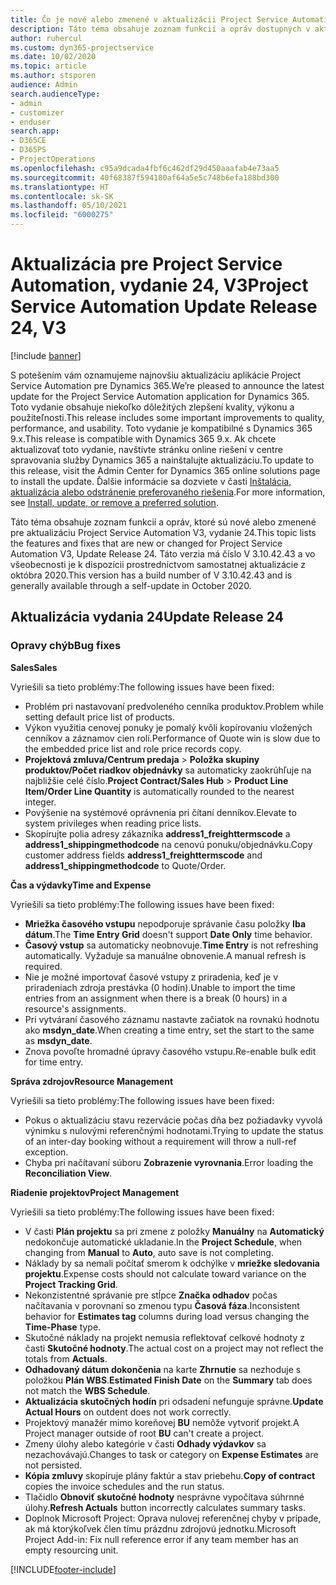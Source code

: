 ```yaml
---
title: Čo je nové alebo zmenené v aktualizácii Project Service Automation, vydanie 24, V3
description: Táto téma obsahuje zoznam funkcií a opráv dostupných v aktualizácii Project Service Automation, vydanie 24, V3
author: ruhercul
ms.custom: dyn365-projectservice
ms.date: 10/02/2020
ms.topic: article
ms.author: stsporen
audience: Admin
search.audienceType:
- admin
- customizer
- enduser
search.app:
- D365CE
- D365PS
- ProjectOperations
ms.openlocfilehash: c95a9dcada4fbf6c462df29d450aaafab4e73aa5
ms.sourcegitcommit: 40f68387f594180af64a5e5c748b6efa188bd300
ms.translationtype: HT
ms.contentlocale: sk-SK
ms.lasthandoff: 05/10/2021
ms.locfileid: "6000275"
---
```

# <a name="project-service-automation-update-release-24-v3"></a><span data-ttu-id="80232-103">Aktualizácia pre Project Service Automation, vydanie 24, V3</span><span class="sxs-lookup"><span data-stu-id="80232-103">Project Service Automation Update Release 24, V3</span></span>

[!include [banner](../includes/psa-now-project-operations.md)]

<span data-ttu-id="80232-104">S potešením vám oznamujeme najnovšiu aktualizáciu aplikácie Project Service Automation pre Dynamics 365.</span><span class="sxs-lookup"><span data-stu-id="80232-104">We’re pleased to announce the latest update for the Project Service Automation application for Dynamics 365.</span></span> <span data-ttu-id="80232-105">Toto vydanie obsahuje niekoľko dôležitých zlepšení kvality, výkonu a použiteľnosti.</span><span class="sxs-lookup"><span data-stu-id="80232-105">This release includes some important improvements to quality, performance, and usability.</span></span> <span data-ttu-id="80232-106">Toto vydanie je kompatibilné s Dynamics 365 9.x.</span><span class="sxs-lookup"><span data-stu-id="80232-106">This release is compatible with Dynamics 365 9.x.</span></span> <span data-ttu-id="80232-107">Ak chcete aktualizovať toto vydanie, navštívte stránku online riešení v centre spravovania služby Dynamics 365 a nainštalujte aktualizáciu.</span><span class="sxs-lookup"><span data-stu-id="80232-107">To update to this release, visit the Admin Center for Dynamics 365 online solutions page to install the update.</span></span> <span data-ttu-id="80232-108">Ďalšie informácie sa dozviete v časti [Inštalácia, aktualizácia alebo odstránenie preferovaného riešenia](/power-platform/admin/install-remove-preferred-solution).</span><span class="sxs-lookup"><span data-stu-id="80232-108">For more information, see [Install, update, or remove a preferred solution](/power-platform/admin/install-remove-preferred-solution).</span></span>

<span data-ttu-id="80232-109">Táto téma obsahuje zoznam funkcií a opráv, ktoré sú nové alebo zmenené pre aktualizáciu Project Service Automation V3, vydanie 24.</span><span class="sxs-lookup"><span data-stu-id="80232-109">This topic lists the features and fixes that are new or changed for Project Service Automation V3, Update Release 24.</span></span> <span data-ttu-id="80232-110">Táto verzia má číslo V 3.10.42.43 a vo všeobecnosti je k dispozícii prostredníctvom samostatnej aktualizácie z októbra 2020.</span><span class="sxs-lookup"><span data-stu-id="80232-110">This version has a build number of V 3.10.42.43 and is generally available through a self-update in October 2020.</span></span>

## <a name="update-release-24"></a><span data-ttu-id="80232-111">Aktualizácia vydania 24</span><span class="sxs-lookup"><span data-stu-id="80232-111">Update Release 24</span></span>

### <a name="bug-fixes"></a><span data-ttu-id="80232-112">Opravy chýb</span><span class="sxs-lookup"><span data-stu-id="80232-112">Bug fixes</span></span>

<span data-ttu-id="80232-113">**Sales**</span><span class="sxs-lookup"><span data-stu-id="80232-113">**Sales**</span></span>

<span data-ttu-id="80232-114">Vyriešili sa tieto problémy:</span><span class="sxs-lookup"><span data-stu-id="80232-114">The following issues have been fixed:</span></span>

- <span data-ttu-id="80232-115">Problém pri nastavovaní predvoleného cenníka produktov.</span><span class="sxs-lookup"><span data-stu-id="80232-115">Problem while setting default price list of products.</span></span>
- <span data-ttu-id="80232-116">Výkon využitia cenovej ponuky je pomalý kvôli kopírovaniu vložených cenníkov a záznamov cien rolí.</span><span class="sxs-lookup"><span data-stu-id="80232-116">Performance of Quote win is slow due to the embedded price list and role price records copy.</span></span>
- <span data-ttu-id="80232-117">**Projektová zmluva/Centrum predaja** > **Položka skupiny produktov/Počet riadkov objednávky** sa automaticky zaokrúhľuje na najbližšie celé číslo.</span><span class="sxs-lookup"><span data-stu-id="80232-117">**Project Contract/Sales Hub** > **Product Line Item/Order Line Quantity** is automatically rounded to the nearest integer.</span></span>
- <span data-ttu-id="80232-118">Povýšenie na systémové oprávnenia pri čítaní denníkov.</span><span class="sxs-lookup"><span data-stu-id="80232-118">Elevate to system privileges when reading price lists.</span></span>
- <span data-ttu-id="80232-119">Skopírujte polia adresy zákazníka **address1_freighttermscode** a **address1_shippingmethodcode** na cenovú ponuku/objednávku.</span><span class="sxs-lookup"><span data-stu-id="80232-119">Copy customer address fields **address1_freighttermscode** and **address1_shippingmethodcode** to Quote/Order.</span></span> 


<span data-ttu-id="80232-120">**Čas a výdavky**</span><span class="sxs-lookup"><span data-stu-id="80232-120">**Time and Expense**</span></span>

<span data-ttu-id="80232-121">Vyriešili sa tieto problémy:</span><span class="sxs-lookup"><span data-stu-id="80232-121">The following issues have been fixed:</span></span>

- <span data-ttu-id="80232-122">**Mriežka časového vstupu** nepodporuje správanie času položky **Iba dátum**.</span><span class="sxs-lookup"><span data-stu-id="80232-122">The **Time Entry Grid** doesn't support **Date Only** time behavior.</span></span>
- <span data-ttu-id="80232-123">**Časový vstup** sa automaticky neobnovuje.</span><span class="sxs-lookup"><span data-stu-id="80232-123">**Time Entry** is not refreshing automatically.</span></span> <span data-ttu-id="80232-124">Vyžaduje sa manuálne obnovenie.</span><span class="sxs-lookup"><span data-stu-id="80232-124">A manual refresh is required.</span></span>
- <span data-ttu-id="80232-125">Nie je možné importovať časové vstupy z priradenia, keď je v priradeniach zdroja prestávka (0 hodín).</span><span class="sxs-lookup"><span data-stu-id="80232-125">Unable to import the time entries from an assignment when there is a break (0 hours) in a resource's assignments.</span></span>
- <span data-ttu-id="80232-126">Pri vytváraní časového záznamu nastavte začiatok na rovnakú hodnotu ako **msdyn_date**.</span><span class="sxs-lookup"><span data-stu-id="80232-126">When creating a time entry, set the start to the same as **msdyn_date**.</span></span>
- <span data-ttu-id="80232-127">Znova povoľte hromadné úpravy časového vstupu.</span><span class="sxs-lookup"><span data-stu-id="80232-127">Re-enable bulk edit for time entry.</span></span>

<span data-ttu-id="80232-128">**Správa zdrojov**</span><span class="sxs-lookup"><span data-stu-id="80232-128">**Resource Management**</span></span>

<span data-ttu-id="80232-129">Vyriešili sa tieto problémy:</span><span class="sxs-lookup"><span data-stu-id="80232-129">The following issues have been fixed:</span></span>

- <span data-ttu-id="80232-130">Pokus o aktualizáciu stavu rezervácie počas dňa bez požiadavky vyvolá výnimku s nulovými referenčnými hodnotami.</span><span class="sxs-lookup"><span data-stu-id="80232-130">Trying to update the status of an inter-day booking without a requirement will throw a null-ref exception.</span></span>
- <span data-ttu-id="80232-131">Chyba pri načítavaní súboru **Zobrazenie vyrovnania**.</span><span class="sxs-lookup"><span data-stu-id="80232-131">Error loading the **Reconciliation View**.</span></span>


<span data-ttu-id="80232-132">**Riadenie projektov**</span><span class="sxs-lookup"><span data-stu-id="80232-132">**Project Management**</span></span>

<span data-ttu-id="80232-133">Vyriešili sa tieto problémy:</span><span class="sxs-lookup"><span data-stu-id="80232-133">The following issues have been fixed:</span></span>

- <span data-ttu-id="80232-134">V časti **Plán projektu** sa pri zmene z položky **Manuálny** na **Automatický** nedokončuje automatické ukladanie.</span><span class="sxs-lookup"><span data-stu-id="80232-134">In the **Project Schedule**, when changing from **Manual** to **Auto**, auto save is not completing.</span></span>
- <span data-ttu-id="80232-135">Náklady by sa nemali počítať smerom k odchýlke v **mriežke sledovania projektu**.</span><span class="sxs-lookup"><span data-stu-id="80232-135">Expense costs should not calculate toward variance on the **Project Tracking Grid**.</span></span>
- <span data-ttu-id="80232-136">Nekonzistentné správanie pre stĺpce **Značka odhadov** počas načítavania v porovnaní so zmenou typu **Časová fáza**.</span><span class="sxs-lookup"><span data-stu-id="80232-136">Inconsistent behavior for **Estimates tag** columns during load versus changing the **Time-Phase** type.</span></span>
- <span data-ttu-id="80232-137">Skutočné náklady na projekt nemusia reflektovať celkové hodnoty z časti **Skutočné hodnoty**.</span><span class="sxs-lookup"><span data-stu-id="80232-137">The actual cost on a project may not reflect the totals from **Actuals**.</span></span>
- <span data-ttu-id="80232-138">**Odhadovaný dátum dokončenia** na karte **Zhrnutie** sa nezhoduje s položkou **Plán WBS**.</span><span class="sxs-lookup"><span data-stu-id="80232-138">**Estimated Finish Date** on the **Summary** tab does not match the **WBS Schedule**.</span></span>
- <span data-ttu-id="80232-139">**Aktualizácia skutočných hodín** pri odsadení nefunguje správne.</span><span class="sxs-lookup"><span data-stu-id="80232-139">**Update Actual Hours** on outdent does not work correctly.</span></span>
- <span data-ttu-id="80232-140">Projektový manažér mimo koreňovej **BU** nemôže vytvoriť projekt.</span><span class="sxs-lookup"><span data-stu-id="80232-140">A Project manager outside of root **BU** can't create a project.</span></span>
- <span data-ttu-id="80232-141">Zmeny úlohy alebo kategórie v časti **Odhady výdavkov** sa nezachovávajú.</span><span class="sxs-lookup"><span data-stu-id="80232-141">Changes to task or category on **Expense Estimates** are not persisted.</span></span>
- <span data-ttu-id="80232-142">**Kópia zmluvy** skopíruje plány faktúr a stav priebehu.</span><span class="sxs-lookup"><span data-stu-id="80232-142">**Copy of contract** copies the invoice schedules and the run status.</span></span>
- <span data-ttu-id="80232-143">Tlačidlo **Obnoviť skutočné hodnoty** nesprávne vypočítava súhrnné úlohy.</span><span class="sxs-lookup"><span data-stu-id="80232-143">**Refresh Actuals** button incorrectly calculates summary tasks.</span></span>
- <span data-ttu-id="80232-144">Doplnok Microsoft Project: Oprava nulovej referenčnej chyby v prípade, ak má ktorýkoľvek člen tímu prázdnu zdrojovú jednotku.</span><span class="sxs-lookup"><span data-stu-id="80232-144">Microsoft Project Add-in: Fix null reference error if any team member has an empty resourcing unit.</span></span>



[!INCLUDE[footer-include](../includes/footer-banner.md)]